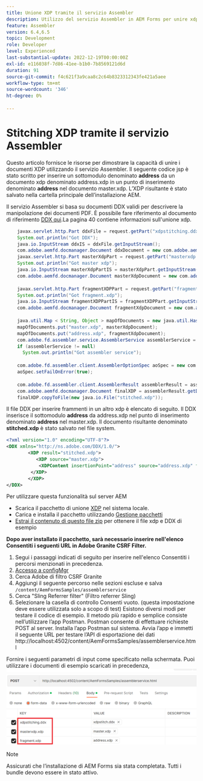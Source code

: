 ```yaml
---
title: Unione XDP tramite il servizio Assembler
description: Utilizzo del servizio Assembler in AEM Forms per unire xdp
feature: Assembler
version: 6.4,6.5
topic: Development
role: Developer
level: Experienced
last-substantial-update: 2022-12-19T00:00:00Z
exl-id: e116038f-7d86-41ee-b1b0-7b8569121d6d
duration: 91
source-git-commit: f4c621f3a9caa8c2c64b8323312343fe421a5aee
workflow-type: tm+mt
source-wordcount: '346'
ht-degree: 0%

---
```


# Stitching XDP tramite il servizio Assembler

Questo articolo fornisce le risorse per dimostrare la capacità di unire i documenti XDP utilizzando il servizio Assembler.
Il seguente codice jsp è stato scritto per inserire un sottomodulo denominato **address** da un documento xdp denominato address.xdp in un punto di inserimento denominato **address** nel documento master.xdp. L’XDP risultante è stato salvato nella cartella principale dell’installazione AEM.

Il servizio Assembler si basa su documenti DDX validi per descrivere la manipolazione dei documenti PDF. È possibile fare riferimento al documento di riferimento [DDX qui](assets/ddxRef.pdf).La pagina 40 contiene informazioni sull&#39;unione xdp.

```java
    javax.servlet.http.Part ddxFile = request.getPart("xdpstitching.ddx");
    System.out.println("Got DDX");
    java.io.InputStream ddxIS = ddxFile.getInputStream();
    com.adobe.aemfd.docmanager.Document ddxDocument = new com.adobe.aemfd.docmanager.Document(ddxIS);
    javax.servlet.http.Part masterXdpPart = request.getPart("masterxdp.xdp");
    System.out.println("Got master xdp");
    java.io.InputStream masterXdpPartIS = masterXdpPart.getInputStream();
    com.adobe.aemfd.docmanager.Document masterXdpDocument = new com.adobe.aemfd.docmanager.Document(masterXdpPartIS);

    javax.servlet.http.Part fragmentXDPPart = request.getPart("fragment.xdp");
    System.out.println("Got fragment.xdp");
    java.io.InputStream fragmentXDPPartIS = fragmentXDPPart.getInputStream();
    com.adobe.aemfd.docmanager.Document fragmentXdpDocument = new com.adobe.aemfd.docmanager.Document(fragmentXDPPartIS);

    java.util.Map < String, Object > mapOfDocuments = new java.util.HashMap < String, Object > ();
    mapOfDocuments.put("master.xdp", masterXdpDocument);
    mapOfDocuments.put("address.xdp", fragmentXdpDocument);
    com.adobe.fd.assembler.service.AssemblerService assemblerService = sling.getService(com.adobe.fd.assembler.service.AssemblerService.class);
    if (assemblerService != null)
      System.out.println("Got assembler service");

    com.adobe.fd.assembler.client.AssemblerOptionSpec aoSpec = new com.adobe.fd.assembler.client.AssemblerOptionSpec();
    aoSpec.setFailOnError(true);

    com.adobe.fd.assembler.client.AssemblerResult assemblerResult = assemblerService.invoke(ddxDocument, mapOfDocuments, aoSpec);
    com.adobe.aemfd.docmanager.Document finalXDP = assemblerResult.getDocuments().get("stitched.xdp");
    finalXDP.copyToFile(new java.io.File("stitched.xdp"));
```

Il file DDX per inserire frammenti in un altro xdp è elencato di seguito. Il DDX inserisce il sottomodulo **address** da address.xdp nel punto di inserimento denominato **address** nel master.xdp. Il documento risultante denominato **stitched.xdp** è stato salvato nel file system.

```xml
<?xml version="1.0" encoding="UTF-8"?> 
<DDX xmlns="http://ns.adobe.com/DDX/1.0/"> 
        <XDP result="stitched.xdp"> 
           <XDP source="master.xdp"> 
            <XDPContent insertionPoint="address" source="address.xdp" fragment="address"/> 
         </XDP> 
        </XDP>         
</DDX>
```

Per utilizzare questa funzionalità sul server AEM

* Scarica il pacchetto di unione [XDP](assets/xdp-stitching.zip) nel sistema locale.
* Carica e installa il pacchetto utilizzando [Gestione pacchetti](http://localhost:4502/crx/packmgr/index.jsp)
* [Estrai il contenuto di questo file zip](assets/xdp-and-ddx.zip) per ottenere il file xdp e DDX di esempio

**Dopo aver installato il pacchetto, sarà necessario inserire nell&#39;elenco Consentiti i seguenti URL in Adobe Granite CSRF Filter.**

1. Segui i passaggi indicati di seguito per inserire nell&#39;elenco Consentiti i percorsi menzionati in precedenza.
1. [Accesso a configMgr](http://localhost:4502/system/console/configMgr)
1. Cerca Adobe di filtro CSRF Granite
1. Aggiungi il seguente percorso nelle sezioni escluse e salva `/content/AemFormsSamples/assemblerservice`
1. Cerca &quot;Sling Referrer filter&quot; (Filtro referrer Sling)
1. Selezionare la casella di controllo Consenti vuoto. (questa impostazione deve essere utilizzata solo a scopo di test)
Esistono diversi modi per testare il codice di esempio. Il metodo più rapido e semplice consiste nell’utilizzare l’app Postman. Postman consente di effettuare richieste POST al server. Installa l’app Postman sul sistema.
Avvia l’app e immetti il seguente URL per testare l’API di esportazione dei dati
http://localhost:4502/content/AemFormsSamples/assemblerservice.html

Fornire i seguenti parametri di input come specificato nella schermata. Puoi utilizzare i documenti di esempio scaricati in precedenza,
![xdp-stitch-postman](assets/xdp-stitching-postman.png)

>[!NOTE]
>
>Assicurati che l’installazione di AEM Forms sia stata completata. Tutti i bundle devono essere in stato attivo.
>
